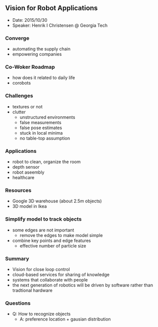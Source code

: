## Vision for Robot Applications

- Date: 2015/10/30
- Speaker: Henrik I Christensen @ Georgia Tech

### Converge
- automating the supply chain
- empowering companies

### Co-Woker Roadmap
- how does it related to daily life
- corobots

### Challenges
- textures or not
- clutter
  - unstructured environments
  - false measurements
  - false pose estimates
  - stuck in local minima
  - no table-top assumption

### Applications
- robot to clean, organize the room
- depth sensor
- robot aseembly
- healthcare

### Resources
- Google 3D warehouse (about 2.5m objects)
- 3D model in Ikea

### Simplify model to track objects
- some edges are not important
  - remove the edges to make model simple
- combine key points and edge features
  - effective number of particle size
  
### Summary
- Vision for close loop control
- cloud-based services for sharing of knowledge
- systems that collaborate with people
- the next generation of robotics will be driven by software rather than tradtional hardware

### Questions
- Q: How to recognize objects
  - A: preference location + gausian distribution
